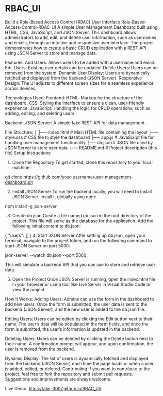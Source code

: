 # RBAC_UI
Build a Role-Based Access Control (RBAC) User Interface
Role-Based-Access-Control-RBAC-UI
A simple User Management Dashboard built using HTML, CSS, JavaScript, and JSON Server. This dashboard allows administrators to add, edit, and delete user information, such as usernames and emails, through an intuitive and responsive user interface. The project demonstrates how to create a basic CRUD application with a REST API using JSON Server to store and manage data.

Features:
Add Users: Allows users to be added with a username and email. Edit Users: Existing user details can be updated. Delete Users: Users can be removed from the system. Dynamic User Display: Users are dynamically fetched and displayed from the backend (JSON Server). Responsive Design: The UI adjusts to different screen sizes for a seamless experience across devices.

Technologies Used:
Frontend:
HTML: Markup for the structure of the dashboard. CSS: Styling the interface to ensure a clean, user-friendly experience. JavaScript: Handling the logic for CRUD operations, such as adding, editing, and deleting users.

Backend:
JSON Server: A simple fake REST API for data management.

File Structure:
│
├── index.html            # Main HTML file containing the layout
├── style.css             # CSS file to style the dashboard
├── app.js                # JavaScript file for handling user management functionality
├── db.json               # JSON file used by JSON Server to store user data
├── README.md             # Project description (this file)
Setup Instructions:
1. Clone the Repository
To get started, clone this repository to your local machine:

git clone https://github.com/your-username/user-management-dashboard.git

2. Install JSON Server
To run the backend locally, you will need to install JSON Server. Install it globally using npm:

npm install -g json-server

3. Create db.json
Create a file named db.json in the root directory of the project. This file will serve as the database for the application. Add the following initial content to db.json:

{
  "users": []
}
4. Start JSON Server
After setting up db.json, open your terminal, navigate to the project folder, and run the following command to start JSON Server on port 5000:

json-server --watch db.json --port 5000

This will simulate a backend API that you can use to store and retrieve user data.

5. Open the Project
Once JSON Server is running, open the index.html file in your browser or use a tool like Live Server in Visual Studio Code to view the project.

How It Works:
Adding Users:
Admins can use the form in the dashboard to add new users. Once the form is submitted, the user data is sent to the backend (JSON Server), and the new user is added to the db.json file.

Editing Users:
Users can be edited by clicking the Edit button next to their name. The user’s data will be populated in the form fields, and once the form is submitted, the user’s information is updated in the backend.

Deleting Users:
Users can be deleted by clicking the Delete button next to their name. A confirmation prompt will appear, and upon confirmation, the user is removed from the backend.

Dynamic Display:
The list of users is dynamically fetched and displayed from the backend (JSON Server) each time the page loads or when a user is added, edited, or deleted. Contributing If you want to contribute to the project, feel free to fork the repository and submit pull requests. Suggestions and improvements are always welcome.



Live Demo:
https://abir-0007.github.io/RBAC_UI/
